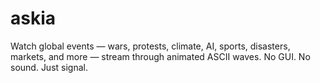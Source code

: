 # askia
Watch global events — wars, protests, climate, AI, sports, disasters, markets, and more — stream through animated ASCII waves. No GUI. No sound. Just signal.
